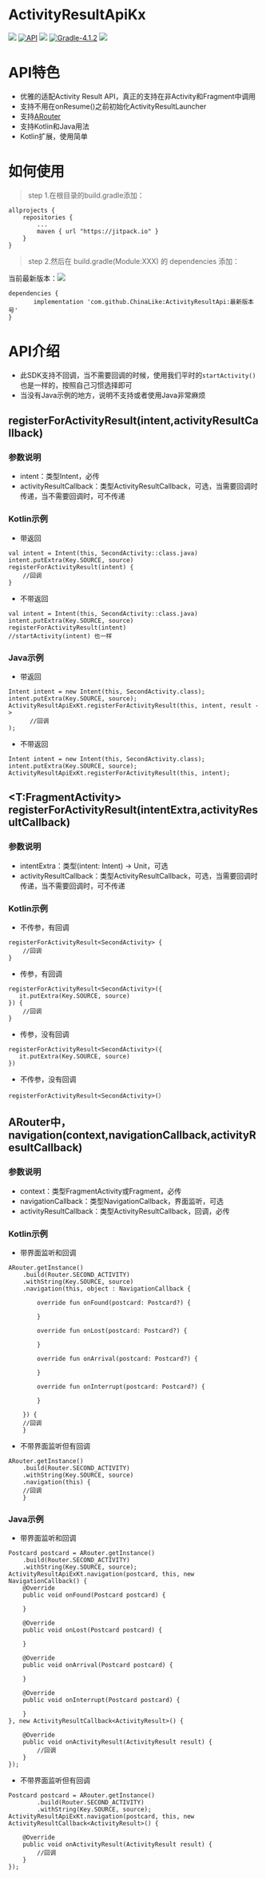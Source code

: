 # ActivityResultApiKx
[![](https://img.shields.io/badge/platform-android-brightgreen.svg)](https://developer.android.com/index.html)  [![API](https://img.shields.io/badge/API-17%2B-blue.svg?style=flat)](https://android-arsenal.com/api?level=17)  [![](https://jitpack.io/v/ChinaLike/ActivityResultApi.svg)](https://jitpack.io/#ChinaLike/ActivityResultApi)  [![Gradle-4.1.2](https://img.shields.io/badge/Gradle-4.1.2-brightgreen.svg)](https://img.shields.io/badge/Gradle-4.1.2-brightgreen.svg)  [![](https://img.shields.io/badge/language-kotlin-brightgreen.svg)](https://kotlinlang.org/)

# API特色

+ 优雅的适配Activity Result API，真正的支持在非Activity和Fragment中调用
+ 支持不用在onResume()之前初始化ActivityResultLauncher
+ 支持[ARouter](https://github.com/alibaba/ARouter)
+ 支持Kotlin和Java用法
+ Kotlin扩展，使用简单

# 如何使用

> step 1.在根目录的build.gradle添加：

```
allprojects {
	repositories {
		...
		maven { url "https://jitpack.io" }
	}
}
```

> step 2.然后在 build.gradle(Module:XXX) 的 dependencies 添加：

当前最新版本：[![](https://jitpack.io/v/ChinaLike/ActivityResultApi.svg)](https://jitpack.io/#ChinaLike/ActivityResultApi)

```
dependencies {
       implementation 'com.github.ChinaLike:ActivityResultApi:最新版本号'
}
```

# API介绍

+ 此SDK支持不回调，当不需要回调的时候，使用我们平时的`startActivity()`也是一样的，按照自己习惯选择即可
+ 当没有Java示例的地方，说明不支持或者使用Java非常麻烦

## registerForActivityResult(intent,activityResultCallback)

### 参数说明

+ intent：类型Intent，必传
+ activityResultCallback：类型ActivityResultCallback<ActivityResult>，可选，当需要回调时传递，当不需要回调时，可不传递

### Kotlin示例

+ 带返回

```
val intent = Intent(this, SecondActivity::class.java)
intent.putExtra(Key.SOURCE, source)
registerForActivityResult(intent) {
	//回调
}
```

+ 不带返回

```
val intent = Intent(this, SecondActivity::class.java)
intent.putExtra(Key.SOURCE, source)
registerForActivityResult(intent)
//startActivity(intent) 也一样
```

### Java示例

+ 带返回

```
Intent intent = new Intent(this, SecondActivity.class);
intent.putExtra(Key.SOURCE, source);
ActivityResultApiExKt.registerForActivityResult(this, intent, result -> 
      //回调
);
```

+ 不带返回

```
Intent intent = new Intent(this, SecondActivity.class);
intent.putExtra(Key.SOURCE, source);
ActivityResultApiExKt.registerForActivityResult(this, intent);
```

## <T:FragmentActivity> registerForActivityResult(intentExtra,activityResultCallback)

### 参数说明

+ intentExtra：类型(intent: Intent) -> Unit，可选
+ activityResultCallback：类型ActivityResultCallback<ActivityResult>，可选，当需要回调时传递，当不需要回调时，可不传递

### Kotlin示例

+ 不传参，有回调

```
registerForActivityResult<SecondActivity> {
	//回调
}
```

+ 传参，有回调

```
registerForActivityResult<SecondActivity>({
   it.putExtra(Key.SOURCE, source)
}) {
	//回调
}
```

+ 传参，没有回调

```
registerForActivityResult<SecondActivity>({
   it.putExtra(Key.SOURCE, source)
})
```

+ 不传参，没有回调

```
registerForActivityResult<SecondActivity>(）
```

## ARouter中，navigation(context,navigationCallback,activityResultCallback)

### 参数说明

+ context：类型FragmentActivity或Fragment，必传
+ navigationCallback：类型NavigationCallback，界面监听，可选
+ activityResultCallback：类型ActivityResultCallback<ActivityResult>，回调，必传

### Kotlin示例

+ 带界面监听和回调

```
ARouter.getInstance()
    .build(Router.SECOND_ACTIVITY)
    .withString(Key.SOURCE, source)
    .navigation(this, object : NavigationCallback {

        override fun onFound(postcard: Postcard?) {
            
        }

        override fun onLost(postcard: Postcard?) {

        }

        override fun onArrival(postcard: Postcard?) {

        }

        override fun onInterrupt(postcard: Postcard?) {

        }

    }) {
	//回调
    }
```

+ 不带界面监听但有回调

```
ARouter.getInstance()
    .build(Router.SECOND_ACTIVITY)
    .withString(Key.SOURCE, source)
    .navigation(this) {
	//回调
    }
```

### Java示例

+ 带界面监听和回调

```
Postcard postcard = ARouter.getInstance()
    .build(Router.SECOND_ACTIVITY)
    .withString(Key.SOURCE, source);
ActivityResultApiExKt.navigation(postcard, this, new NavigationCallback() {
    @Override
    public void onFound(Postcard postcard) {
        
    }

    @Override
    public void onLost(Postcard postcard) {

    }

    @Override
    public void onArrival(Postcard postcard) {

    }

    @Override
    public void onInterrupt(Postcard postcard) {

    }
}, new ActivityResultCallback<ActivityResult>() {

    @Override
    public void onActivityResult(ActivityResult result) {
        //回调
    }
});
```

+ 不带界面监听但有回调

```
Postcard postcard = ARouter.getInstance()
        .build(Router.SECOND_ACTIVITY)
        .withString(Key.SOURCE, source);
ActivityResultApiExKt.navigation(postcard, this, new ActivityResultCallback<ActivityResult>() {

    @Override
    public void onActivityResult(ActivityResult result) {
        //回调
    }
});
```



